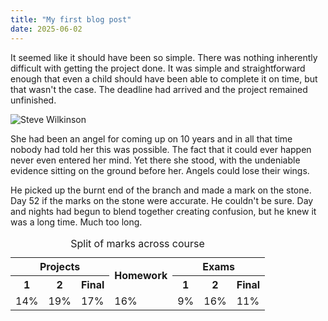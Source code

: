 ```yaml
---
title: "My first blog post"
date: 2025-06-02
---
```


It seemed like it should have been so simple. There was nothing inherently difficult with getting the project done. It was simple and straightforward enough that even a child should have been able to complete it on time, but that wasn't the case. The deadline had arrived and the project remained unfinished.

![Steve Wilkinson](../../../images/scw.png)

She had been an angel for coming up on 10 years and in all that time nobody had told her this was possible. The fact that it could ever happen never even entered her mind. Yet there she stood, with the undeniable evidence sitting on the ground before her. Angels could lose their wings.

He picked up the burnt end of the branch and made a mark on the stone. Day 52 if the marks on the stone were accurate. He couldn't be sure. Day and nights had begun to blend together creating confusion, but he knew it was a long time. Much too long.

<table>
  <caption>Split of marks across course</caption>
  <tr>
    <th colspan="3" id="p">Projects</th>
    <th rowspan="2" id="hw">Homework</th>
    <th colspan="3" id="e">Exams</th>
  </tr>
  <tr>
    <th id="e1" headers="e">1</th>
    <th id="e2" headers="e">2</th>
    <th id="ef" headers="e">Final</th>
    <th id="p1" headers="p">1</th>
    <th id="p2" headers="p">2</th>
    <th id="pf" headers="p">Final</th>
  </tr>
  <tr>
    <td headers="e e1">14%</td>
    <td headers="e e2">19%</td>
    <td headers="e ef">17%</td>
    <td headers="hw">16%</td>
    <td headers="p p1">9%</td>
    <td headers="p p2">16%</td>
    <td headers="p pf">11%</td>
  </tr>
</table>
